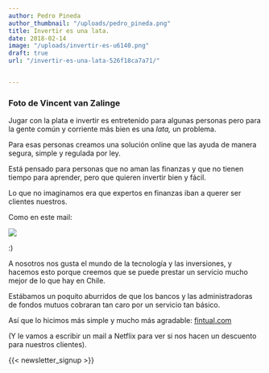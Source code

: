 ```yaml
---
author: Pedro Pineda
author_thumbnail: "/uploads/pedro_pineda.png"
title: Invertir es una lata.
date: 2018-02-14
image: "/uploads/invertir-es-u6140.png"
draft: true
url: "/invertir-es-una-lata-526f18ca7a71/"


---
```


### Foto de Vincent van Zalinge

Jugar con la plata e invertir es entretenido para algunas personas pero para la gente común y corriente más bien es una *lata,* un problema.

Para esas personas creamos una solución online que las ayuda de manera segura, simple y regulada por ley.

Está pensado para personas que no aman las finanzas y que no tienen tiempo para aprender, pero que quieren invertir bien y fácil.

Lo que no imaginamos era que expertos en finanzas iban a querer ser clientes nuestros.

Como en este mail:

![](/uploads/invertir-es-u6140.png)

:)

A nosotros nos gusta el mundo de la tecnología y las inversiones, y hacemos esto porque creemos que se puede prestar un servicio mucho mejor de lo que hay en Chile.

Estábamos un poquito aburridos de que los bancos y las administradoras de fondos mutuos cobraran tan caro por un servicio tan básico.

Así que lo hicimos más simple y mucho más agradable: [fintual.com](http://www.fintual.com)

(Y le vamos a escribir un mail a Netflix para ver si nos hacen un descuento para nuestros clientes).

 {{< newsletter_signup >}}